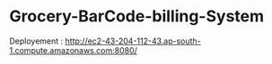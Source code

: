 # Grocery-BarCode-billing-System


Deployement :  http://ec2-43-204-112-43.ap-south-1.compute.amazonaws.com:8080/
